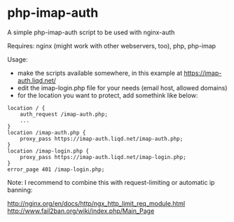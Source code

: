 # php-imap-auth
A simple php-imap-auth script to be used with nginx-auth

Requires: nginx (might work with other webservers, too), php, php-imap

Usage:
 - make the scripts available somewhere, in this example at https://imap-auth.liqd.net/
 - edit the imap-login.php file for your needs (email host, allowed domains)
 - for the location you want to protect, add somethink like below:

```
location / {
	auth_request /imap-auth.php;
	...
}
location /imap-auth.php {
	proxy_pass https://imap-auth.liqd.net/imap-auth.php;
}
location /imap-login.php {
	proxy_pass https://imap-auth.liqd.net/imap-login.php;
}
error_page 401 /imap-login.php;
```

Note: I recommend to combine this with request-limiting or automatic ip banning:

http://nginx.org/en/docs/http/ngx_http_limit_req_module.html
http://www.fail2ban.org/wiki/index.php/Main_Page
